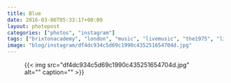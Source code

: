 ```yaml
---
title: Blue
date: 2016-03-06T05:33:17+00:00
layout: photopost
categories: ["photos", "instagram"]
tags: ["brixtonacademy", "london", "music", "livemusic", "the1975", "lighting"]
image: "blog/instagram/df4dc934c5d69c1990c435251654704d.jpg"
---
```


<figure class="photo photo--square">
  {{< img src="df4dc934c5d69c1990c435251654704d.jpg" alt="" caption="" >}}

</figure>



